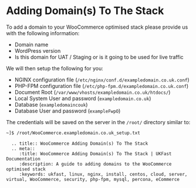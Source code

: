 # Adding Domain(s) To The Stack

To add a domain to your WooCommerce optimised stack please provide us with the following information:

- Domain name
- WordPress version
- Is this domain for UAT / Staging or is it going to be used for live traffic

We will then setup the following for you:

- NGINX configuration file (`/etc/nginx/conf.d/exampledomain.co.uk.conf`)
- PHP-FPM configuration file (`/etc/php-fpm.d/exampledomain.co.uk.conf`)
- Document Root (`/var/www/vhosts/exampledomain.co.uk/htdocs/`)
- Local System User and password (`exampledomain.co.uk`)
- Database (`exampledomaincouk`)
- Database User and password (`exampleFwpO`)

The credentials will be saved on the server in the `/root/` directory similar to:

```bash
~]$ /root/WooCommerce.exampledomain.co.uk_setup.txt
```

```eval_rst
  .. title:: WooCommerce Adding Domain(s) To The Stack
  .. meta::
     :title: WooCommerce Adding Domain(s) To The Stack | UKFast Documentation
     :description: A guide to adding domains to the WooCommerce optimised stack
     :keywords: ukfast, linux, nginx, install, centos, cloud, server, virtual, WooCommerce, security, php-fpm, mysql, percona, eCommerce
```
